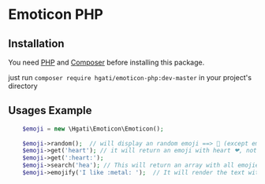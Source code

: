 # Emoticon PHP

## Installation
You need [PHP](https://php.net) and [Composer](https://getcomposer.org/download/) before installing this package. 

just run `composer require hgati/emoticon-php:dev-master` in your project's directory

## Usages Example
 
```php
    $emoji = new \Hgati\Emoticon\Emoticon();
    
    $emoji->random();  // will display an random emoji ==> 🍕️ (except emoticons start with "flag-")
    $emoji->get('heart'); // it will return an emoji with heart ❤, note: this also support with colon 
    $emoji->get(':heart:');
    $emoji->search('hea'); // This will return an array with all emojies and key name matching with word `hea`
    $emoji->emojify('I like :metal: ');  // It will render the text with metal emoji
```
